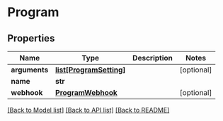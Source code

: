 # Program

## Properties
Name | Type | Description | Notes
------------ | ------------- | ------------- | -------------
**arguments** | [**list[ProgramSetting]**](ProgramSetting.md) |  | [optional] 
**name** | **str** |  | 
**webhook** | [**ProgramWebhook**](ProgramWebhook.md) |  | [optional] 

[[Back to Model list]](../README.md#documentation-for-models) [[Back to API list]](../README.md#documentation-for-api-endpoints) [[Back to README]](../README.md)


